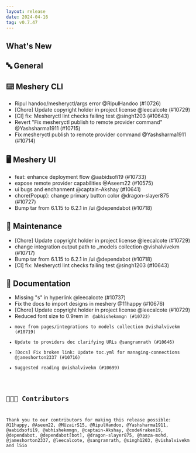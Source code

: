 ```yaml
---
layout: release
date: 2024-04-16
tag: v0.7.47
---
```


## What's New
## 🔤 General
## ⌨️ Meshery CLI

- Ripul handoo/mesheryctl/args error @RipulHandoo (#10726)
- [Chore] Update copyright holder in project license @leecalcote (#10729)
- [CI] fix: Mesheryctl lint checks failing test @singh1203 (#10643)
- Revert "Fix mesheryctl publish to remote provider command" @Yashsharma1911 (#10715)
- Fix mesheryctl publish to remote provider command @Yashsharma1911 (#10714)

## 🖥 Meshery UI

- feat: enhance deployment flow @aabidsofi19 (#10733)
- expose remote provider capabilities @Aseem22 (#10575)
- ui bugs and enchanment @captain-Akshay (#10641)
- chore(Popup): change primary button color @dragon-slayer875 (#10727)
- Bump tar from 6.1.15 to 6.2.1 in /ui @dependabot (#10718)

## 🧰 Maintenance

- [Chore] Update copyright holder in project license @leecalcote (#10729)
- change integration output path to _models collection @vishalvivekm (#10717)
- Bump tar from 6.1.15 to 6.2.1 in /ui @dependabot (#10718)
- [CI] fix: Mesheryctl lint checks failing test @singh1203 (#10643)

## 📖 Documentation

- Missing "s" in hyperlink @leecalcote (#10737)
- Fix the docs to import designs in meshery @11happy (#10676)
- [Chore] Update copyright holder in project license @leecalcote (#10729)
- Reduced font size to 0.9rem in <code> @abhishekmmgn (#10722)
- move from pages/integrations to models collection @vishalvivekm (#10719)
- Update to providers doc clarifying URLs @sangramrath (#10646)
- [Docs] Fix broken link: Update toc.yml for managing-connections @jameshorton2337 (#10716)
- Suggested reading @vishalvivekm (#10699)

## 👨🏽‍💻 Contributors

Thank you to our contributors for making this release possible:
@11happy, @Aseem22, @MUzairS15, @RipulHandoo, @Yashsharma1911, @aabidsofi19, @abhishekmmgn, @captain-Akshay, @codeKraken19, @dependabot, @dependabot[bot], @dragon-slayer875, @hamza-mohd, @jameshorton2337, @leecalcote, @sangramrath, @singh1203, @vishalvivekm and l5io
